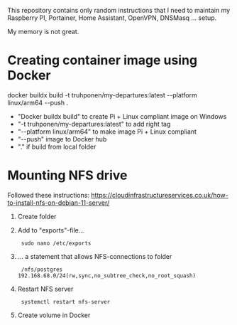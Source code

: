 This repository contains only random instructions that I need to maintain my Raspberry PI, Portainer, Home Assistant, OpenVPN, DNSMasq ... setup.

My memory is not great.

# Creating container image using Docker

docker buildx build -t truhponen/my-departures:latest --platform linux/arm64 --push .

* "Docker buildx build" to create Pi + Linux compliant image on Windows
* "-t truhponen/my-departures:latest" to add right tag
* "--platform linux/arm64" to make image Pi + Linux compliant
* "--push" image to Docker hub
* "." if build from local folder


# Mounting NFS drive


Followed these instructions: https://cloudinfrastructureservices.co.uk/how-to-install-nfs-on-debian-11-server/

1. Create folder

2. Add to "exports"-file...

        sudo nano /etc/exports

3. ... a statement that allows NFS-connections to folder

        /nfs/postgres 192.168.68.0/24(rw,sync,no_subtree_check,no_root_squash)

4. Restart NFS server

        systemctl restart nfs-server
        
5. Create volume in Docker

